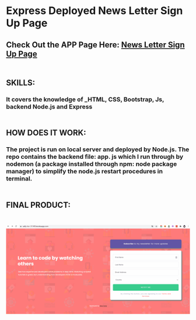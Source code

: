 # Express Deployed News Letter Sign Up Page

## Check Out the APP Page Here: [News Letter Sign Up Page](https://salty-tor-31149.herokuapp.com/)<br/><br/>

## SKILLS:
### It covers the knowledge of **_HTML, CSS, Bootstrap,  Js, backend Node.js and  Express**<br/><br/>

## HOW DOES IT WORK:
### The project is run on local server and deployed by Node.js.  The repo contains the backend file: app. js which I run through by nodemon (a package installed through npm: node package manager) to simplify the node.js restart procedures in terminal.<br/><br/> 

## FINAL PRODUCT: <br/><br/>

![Farmers Market Finder Demo](gif/NewsLetter.gif)
